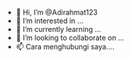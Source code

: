 - 👋 Hi, I’m @Adirahmat123
- 👀 I’m interested in ...
- 🌱 I’m currently learning ...
- 💞️ I’m looking to collaborate on ...
- 📫 Cara menghubungi saya.... 

<!---
Adirahmat123/Adirahmat123 is a ✨ special ✨ repository because its `README.md` (this file) appears on your GitHub profile.
You can click the Preview link to take a look at your changes.
--->
